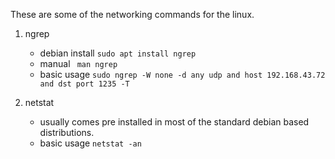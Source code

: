 These are some of the networking commands for the linux.

1. ngrep
   - debian install ```sudo apt install ngrep ```
   - manual ``` man ngrep```
   - basic usage ```sudo ngrep -W none -d any udp and host 192.168.43.72  and dst port 1235 -T ```

2. netstat
   - usually comes pre installed in most of the standard debian based distributions.
   - basic usage ```netstat -an```
